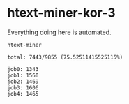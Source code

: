 # htext-miner-kor-3

Everything doing here is automated.

```
htext-miner

total: 7443/9855 (75.52511415525115%)

job0: 1343
job1: 1560
job2: 1469
job3: 1606
job4: 1465
```